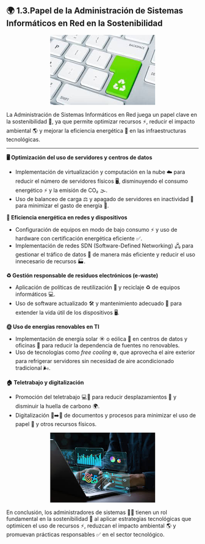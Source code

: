 ## 🌍 1.3.Papel de la Administración de Sistemas Informáticos en Red en la Sostenibilidad

  
<p align="center">
  <img src="/img/asir.jpeg" alt="![asir](img/asir.jpeg)" />
</p>  

La Administración de Sistemas Informáticos en Red juega un papel clave en la sostenibilidad 🌱, ya que permite optimizar recursos ⚡, reducir el impacto ambiental 🌎 y mejorar la eficiencia energética 🔋 en las infraestructuras tecnológicas.

---
**🖥️ Optimización del uso de servidores y centros de datos**
  - Implementación de virtualización y computación en la nube ☁️ para reducir el número de servidores físicos 🖥️, disminuyendo el consumo energético ⚡ y la emisión de CO₂ 🌫️.
  - Uso de balanceo de carga ⚖️ y apagado de servidores en inactividad 📴 para minimizar el gasto de energía 🔌.


**🔋 Eficiencia energética en redes y dispositivos**
   
  - Configuración de equipos en modo de bajo consumo ⚡ y uso de hardware con certificación energética eficiente ✅.
  - Implementación de redes SDN (Software-Defined Networking) 🖧 para gestionar el tráfico de datos 📶 de manera más eficiente y reducir el uso innecesario de recursos 🏭.


**♻️ Gestión responsable de residuos electrónicos (e-waste)**
  - Aplicación de políticas de reutilización 🔄 y reciclaje ♻️ de equipos informáticos 💻.
  - Uso de software actualizado 🛠️ y mantenimiento adecuado 🔧 para extender la vida útil de los dispositivos 🖥️.

**🌞 Uso de energías renovables en TI**
  - Implementación de energía solar ☀️ o eólica 💨 en centros de datos y oficinas 🏢 para reducir la dependencia de fuentes no renovables.
  - Uso de tecnologías como *free cooling* ❄️, que aprovecha el aire exterior para refrigerar servidores sin necesidad de aire acondicionado tradicional 🌬️.

**🏠 Teletrabajo y digitalización**
  - Promoción del teletrabajo 💻🏡 para reducir desplazamientos 🚗 y disminuir la huella de carbono 🌍.
  - Digitalización 📄➡️📱 de documentos y procesos para minimizar el uso de papel 📑 y otros recursos físicos.

<p align="center">
  <img src="/img/tecno.jpeg" alt="![tecno](img/tecno.jpeg)" />
</p>  

En conclusión, los administradores de sistemas 🧑‍💻 tienen un rol fundamental en la sostenibilidad 🌱 al aplicar estrategias tecnológicas que optimicen el uso de recursos ⚡, reduzcan el impacto ambiental 🌎 y promuevan prácticas responsables ✅ en el sector tecnológico.

